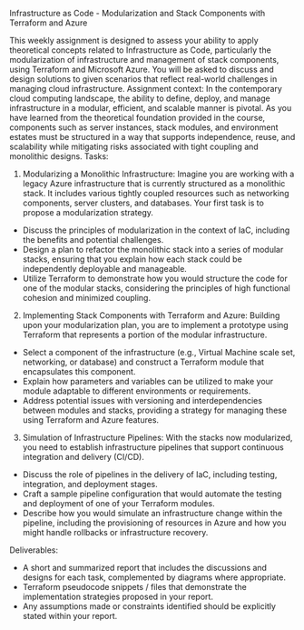 Infrastructure as Code - Modularization and Stack Components with Terraform and Azure

This weekly assignment is designed to assess your ability to apply theoretical concepts related to Infrastructure as Code, particularly the modularization of infrastructure and management of stack components, using Terraform and Microsoft Azure. You will be asked to discuss and design solutions to given scenarios that reflect real-world challenges in managing cloud infrastructure.
Assignment context:
In the contemporary cloud computing landscape, the ability to define, deploy, and manage infrastructure in a modular, efficient, and scalable manner is pivotal. As you have learned from the theoretical foundation provided in the course, components such as server instances, stack modules, and environment estates must be structured in a way that supports independence, reuse, and scalability while mitigating risks associated with tight coupling and monolithic designs.
Tasks:
1.	Modularizing a Monolithic Infrastructure:
Imagine you are working with a legacy Azure infrastructure that is currently structured as a monolithic stack. It includes various tightly coupled resources such as networking components, server clusters, and databases. Your first task is to propose a modularization strategy.
- Discuss the principles of modularization in the context of IaC, including the benefits and potential challenges.
- Design a plan to refactor the monolithic stack into a series of modular stacks, ensuring that you explain how each stack could be independently deployable and manageable.
- Utilize Terraform to demonstrate how you would structure the code for one of the modular stacks, considering the principles of high functional cohesion and minimized coupling.

2.	Implementing Stack Components with Terraform and Azure:
Building upon your modularization plan, you are to implement a prototype using Terraform that represents a portion of the modular infrastructure.
- Select a component of the infrastructure (e.g., Virtual Machine scale set, networking, or database) and construct a Terraform module that encapsulates this component.
- Explain how parameters and variables can be utilized to make your module adaptable to different environments or requirements.
- Address potential issues with versioning and interdependencies between modules and stacks, providing a strategy for managing these using Terraform and Azure features.

3.	Simulation of Infrastructure Pipelines:
With the stacks now modularized, you need to establish infrastructure pipelines that support continuous integration and delivery (CI/CD).
- Discuss the role of pipelines in the delivery of IaC, including testing, integration, and deployment stages.
- Craft a sample pipeline configuration that would automate the testing and deployment of one of your Terraform modules.
- Describe how you would simulate an infrastructure change within the pipeline, including the provisioning of resources in Azure and how you might handle rollbacks or infrastructure recovery.

Deliverables:
- A short and summarized report that includes the discussions and designs for each task, complemented by diagrams where appropriate.
- Terraform pseudocode snippets / files that demonstrate the implementation strategies proposed in your report.
- Any assumptions made or constraints identified should be explicitly stated within your report.
